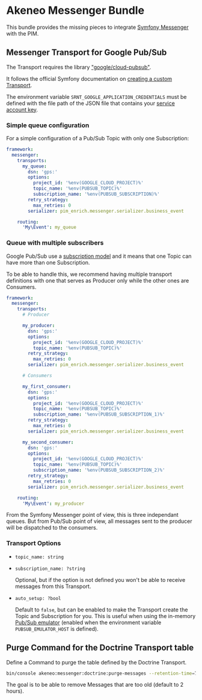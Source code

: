 # Akeneo Messenger Bundle

This bundle provides the missing pieces to integrate [Symfony Messenger](https://symfony.com/doc/4.4/messenger.html) with the PIM.

## Messenger Transport for Google Pub/Sub

The Transport requires the library ["google/cloud-pubsub"](https://packagist.org/packages/google/cloud-pubsub).

It follows the official Symfony documentation on [creating a custom Transport](https://symfony.com/doc/4.4/messenger/custom-transport.html).

The environment variable `SRNT_GOOGLE_APPLICATION_CREDENTIALS` must be defined with the file path of the JSON file that contains your [service account key](https://cloud.google.com/docs/authentication/getting-started#setting_the_environment_variable).

### Simple queue configuration

For a simple configuration of a Pub/Sub Topic with only one Subscription:

```yml
framework:
  messenger:
    transports:
      my_queue:
        dsn: 'gps:'
        options:
          project_id: '%env(GOOGLE_CLOUD_PROJECT)%'
          topic_name: '%env(PUBSUB_TOPIC)%'
          subscription_name: '%env(PUBSUB_SUBSCRIPTION)%'
        retry_strategy:
          max_retries: 0
        serializer: pim_enrich.messenger.serializer.business_event

    routing:
      'My\Event': my_queue
```

### Queue with multiple subscribers

Google Pub/Sub use a [subscription model](https://en.wikipedia.org/wiki/Publish%E2%80%93subscribe_pattern) and it means that one Topic can have more than one Subscription.

To be able to handle this, we recommend having multiple transport definitions with one that serves as Producer only while the other ones are Consumers.

```yml
framework:
  messenger:
    transports:
      # Producer

      my_producer:
        dsn: 'gps:'
        options:
          project_id: '%env(GOOGLE_CLOUD_PROJECT)%'
          topic_name: '%env(PUBSUB_TOPIC)%'
        retry_strategy:
          max_retries: 0
        serializer: pim_enrich.messenger.serializer.business_event

      # Consumers

      my_first_consumer:
        dsn: 'gps:'
        options:
          project_id: '%env(GOOGLE_CLOUD_PROJECT)%'
          topic_name: '%env(PUBSUB_TOPIC)%'
          subscription_name: '%env(PUBSUB_SUBSCRIPTION_1)%'
        retry_strategy:
          max_retries: 0
        serializer: pim_enrich.messenger.serializer.business_event

      my_second_consumer:
        dsn: 'gps:'
        options:
          project_id: '%env(GOOGLE_CLOUD_PROJECT)%'
          topic_name: '%env(PUBSUB_TOPIC)%'
          subscription_name: '%env(PUBSUB_SUBSCRIPTION_2)%'
        retry_strategy:
          max_retries: 0
        serializer: pim_enrich.messenger.serializer.business_event

    routing:
      'My\Event': my_producer
```

From the Symfony Messenger point of view, this is three independant queues. But from Pub/Sub point of view, all messages sent to the producer will be dispatched to the consumers.

### Transport Options

- `topic_name: string`

- `subscription_name: ?string`

  Optional, but if the option is not defined you won't be able to receive messages from this Transport.

- `auto_setup: ?bool`

  Default to `false`, but can be enabled to make the Transport create the Topic and Subscription for you.
  This is useful when using the in-memory [Pub/Sub emulator](https://cloud.google.com/pubsub/docs/emulator) (enabled when the environment variable `PUBSUB_EMULATOR_HOST` is defined).

## Purge Command for the Doctrine Transport table

Define a Command to purge the table defined by the Doctrine Transport.

```sh
bin/console akeneo:messenger:doctrine:purge-messages --retention-time=7200 <table-name> <queue-name>
```

The goal is to be able to remove Messages that are too old (default to 2 hours).
